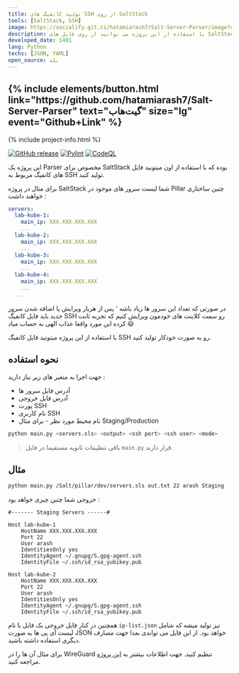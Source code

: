 ```yaml
---
title: تولید کانفیگ های SSH از روی SaltStack
tools: [SaltStack, SSH]
image: https://socialify.git.ci/hatamiarash7/Salt-Server-Parser/image?description=1&font=KoHo&language=1&owner=1&pattern=Circuit%20Board&theme=Dark
description: با استفاده از این پروژه می توانید از روی فایل های SaltStack یک کانفیگ SSH بسازید
developed_date: 1401
lang: Python
techs: [JSON, YAML]
open_source: بله
---
```


<h2 class="center">
{% include elements/button.html link="https://github.com/hatamiarash7/Salt-Server-Parser" text="گیت‌هاب" size="lg" event="Github+Link" %}
</h2>

{% include project-info.html %}

[![GitHub release](https://img.shields.io/github/v/release/hatamiarash7/Salt-Server-Parser.svg)](https://GitHub.com/hatamiarash7/Salt-Server-Parser/releases/) [![Pylint](https://github.com/hatamiarash7/Salt-Server-Parser/actions/workflows/pylint.yml/badge.svg?branch=main)](https://github.com/hatamiarash7/Salt-Server-Parser/actions/workflows/pylint.yml) [![CodeQL](https://github.com/hatamiarash7/Salt-Server-Parser/actions/workflows/codeql-analysis.yml/badge.svg)](https://github.com/hatamiarash7/Salt-Server-Parser/actions/workflows/codeql-analysis.yml)

این پروژه یک Parser مخصوص برای SaltStack بوده که با استفاده از اون میتونید فایل های کانفیگ مربوط به SSH تولید کنید.

برای مثال در پروژه SaltStack شما لیست سرور های موجود در Pillar چنین ساختاری خواهند داشت :

```yaml
servers:
  lab-kube-1:
    main_ip: XXX.XXX.XXX.XXX
    ...
  lab-kube-2:
    main_ip: XXX.XXX.XXX.XXX
    ...
  lab-kube-3:
    main_ip: XXX.XXX.XXX.XXX
    ...
  lab-kube-4:
    main_ip: XXX.XXX.XXX.XXX
    ...
  ...
```

در صورتی که تعداد این سرور ها زیاد باشه ٬ پس از هربار ویرایش یا اضافه شدن سرور جدید باید فایل کانفیگ SSH رو سمت کلاینت های خودمون ویرایش کنیم که تجربه ثابت کرده این مورد واقعا عذاب الهی به حساب میاد 😃

با استفاده از این پروژه میتونید فایل کانفیگ SSH رو به صورت خودکار تولید کنید.

## نحوه استفاده

جهت اجرا به متغیر های زیر نیاز دارید :

- آدرس فایل سرور ها
- آدرس فایل خروجی
- پورت SSH
- نام کاربری SSH
- نام محیط مورد نظر - برای مثال Staging/Production

```bash
python main.py <servers.sls> <output> <ssh port> <ssh user> <mode>
```

> باقی تنظیمات ثانویه مستقیما در فایل `main.py` قرار دارند.

## مثال

```bash
python main.py /Salt/pillar/dev/servers.sls out.txt 22 arash Staging
```

خروجی شما چنین چیزی خواهد بود :

```text
#------- Staging Servers ------#

Host lab-kube-1
    HostName XXX.XXX.XXX.XXX
    Port 22
    User arash
    IdentitiesOnly yes
    IdentityAgent ~/.gnupg/S.gpg-agent.ssh
    IdentityFile ~/.ssh/id_rsa_yubikey.pub

Host lab-kube-2
    HostName XXX.XXX.XXX.XXX
    Port 22
    User arash
    IdentitiesOnly yes
    IdentityAgent ~/.gnupg/S.gpg-agent.ssh
    IdentityFile ~/.ssh/id_rsa_yubikey.pub
```

همچنین در کنار فایل خروجی یک فایل با نام `ip-list.json` نیز تولید میشه که شامل لیست آی پی ها به صورت JSON خواهد بود. از این فایل می تواندی بعدا جهت مصارف دیگری استفاده داشته باشید.

برای مثال آن ها را در WireGuard تنظیم کنید. جهت اطلاعات بیشتر به [این پروژه](36-wireguard-config-generator) مراجعه کنید.
